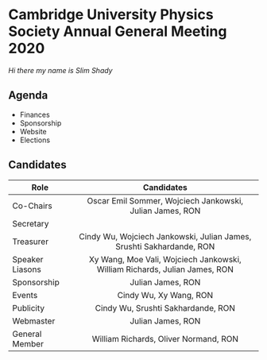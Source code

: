 # Cambridge University Physics Society Annual General Meeting 2020
*Hi there my name is Slim Shady*

## Agenda

* Finances
* Sponsorship 
* Website
* Elections

## Candidates

| Role        | Candidates           |
| ------------- |:-------------:|
| Co-Chairs | Oscar Emil Sommer, Wojciech Jankowski, Julian James, RON |
| Secretary |  | Alma Crasmaru, Natasha Goodman, Julian James, RON |
| Treasurer | Cindy Wu, Wojciech Jankowski, Julian James, Srushti Sakhardande, RON |
| Speaker Liasons | Xy Wang, Moe Vali, Wojciech Jankowski, William Richards, Julian James, RON |
| Sponsorship |  Julian James, RON |
| Events | Cindy Wu, Xy Wang, RON |
| Publicity | Cindy Wu, Srushti Sakhardande, RON |
| Webmaster | Julian James, RON |
| General Member | William Richards, Oliver Normand, RON  |
